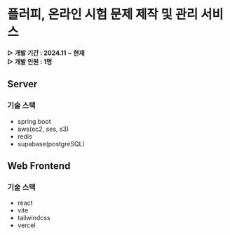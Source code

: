 # 플러피, 온라인 시험 문제 제작 및 관리 서비스

**▷ 개발 기간 : 2024.11 ~ 현재</br>**
**▷ 개발 인원 : 1명**

## Server

### 기술 스택

- spring boot
- aws(ec2, ses, s3)
- redis
- supabase(postgreSQL)

## Web Frontend

### 기술 스택

- react
- vite
- tailwindcss
- vercel
